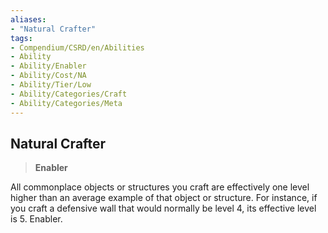 ```yaml
---
aliases:
- "Natural Crafter"
tags:
- Compendium/CSRD/en/Abilities
- Ability
- Ability/Enabler
- Ability/Cost/NA
- Ability/Tier/Low
- Ability/Categories/Craft
- Ability/Categories/Meta
---
```


  
## Natural Crafter  
>**Enabler**
  
All commonplace objects or structures you craft are effectively one level higher than an average example of that object or structure. For instance, if you craft a defensive wall that would normally be level 4, its effective level is 5. Enabler.